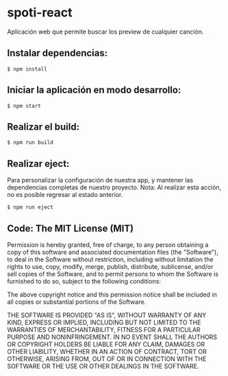 # spoti-react
Aplicación web que permite buscar los preview de cualquier canción.

## Instalar dependencias:

`$ npm install`

## Iniciar la aplicación en modo desarrollo:

`$ npm start`

## Realizar el build:

`$ npm run build`

## Realizar eject: 
Para personalizar la configuración de nuestra app, y mantener las dependencias completas de nuestro proyecto.
Nota: Al realizar esta acción, no es posible regresar al estado anterior.

`$ npm run eject`

## Code: The MIT License (MIT)

Permission is hereby granted, free of charge, to any person obtaining a copy of this software and associated documentation files (the "Software"), to deal in the Software without restriction, including without limitation the rights to use, copy, modify, merge, publish, distribute, sublicense, and/or sell copies of the Software, and to permit persons to whom the Software is furnished to do so, subject to the following conditions:

The above copyright notice and this permission notice shall be included in all copies or substantial portions of the Software.

THE SOFTWARE IS PROVIDED "AS IS", WITHOUT WARRANTY OF ANY KIND, EXPRESS OR IMPLIED, INCLUDING BUT NOT LIMITED TO THE WARRANTIES OF MERCHANTABILITY, FITNESS FOR A PARTICULAR PURPOSE AND NONINFRINGEMENT. IN NO EVENT SHALL THE AUTHORS OR COPYRIGHT HOLDERS BE LIABLE FOR ANY CLAIM, DAMAGES OR OTHER LIABILITY, WHETHER IN AN ACTION OF CONTRACT, TORT OR OTHERWISE, ARISING FROM, OUT OF OR IN CONNECTION WITH THE SOFTWARE OR THE USE OR OTHER DEALINGS IN THE SOFTWARE.
